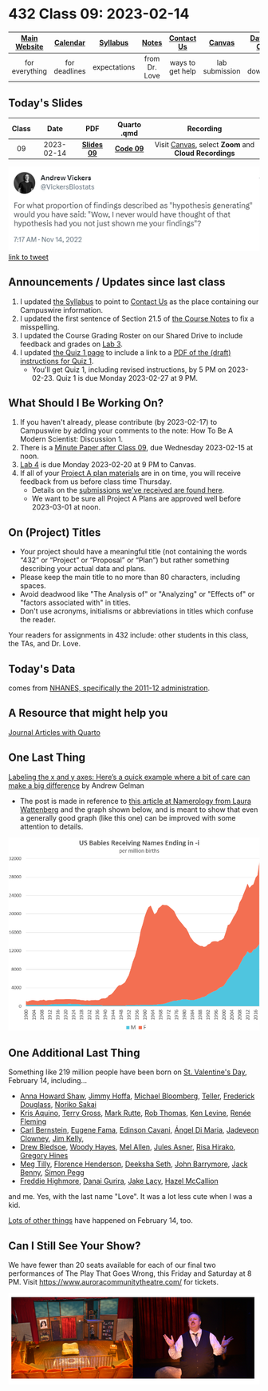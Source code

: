 # 432 Class 09: 2023-02-14

[Main Website](https://thomaselove.github.io/432-2023/) | [Calendar](https://thomaselove.github.io/432-2023/calendar.html) | [Syllabus](https://thomaselove.github.io/432-syllabus-2023/) | [Notes](https://thomaselove.github.io/432-notes/) | [Contact Us](https://thomaselove.github.io/432-2023/contact.html) | [Canvas](https://canvas.case.edu) | [Data and Code](https://github.com/THOMASELOVE/432-data) | [Sources](https://github.com/THOMASELOVE/432-classes-2023/tree/main/sources)
:-----------: | :--------------: | :----------: | :---------: | :-------------: | :-----------: | :------------: |:------:
for everything | for deadlines | expectations | from Dr. Love | ways to get help | lab submission | for downloads | to read

## Today's Slides

Class | Date | PDF | Quarto .qmd | Recording
:---: | :--------: | :------: | :------: | :-------------:
09 | 2023-02-14 | **[Slides 09](https://github.com/THOMASELOVE/432-slides-2023/blob/main/slides09.pdf)** | **[Code 09](https://github.com/THOMASELOVE/432-slides-2023/blob/main/slides09.qmd)** | Visit [Canvas](https://canvas.case.edu/), select **Zoom** and **Cloud Recordings**

![](vickers_2022.png) [link to tweet](https://twitter.com/vickersbiostats/status/1592129524426485760)

## Announcements / Updates since last class

1. I updated [the Syllabus](https://thomaselove.github.io/432-syllabus-2023/) to point to [Contact Us](https://thomaselove.github.io/432-2023/contact.html) as the place containing our Campuswire information.
2. I updated the first sentence of Section 21.5 of [the Course Notes](https://thomaselove.github.io/432-notes/) to fix a misspelling.
3. I updated the Course Grading Roster on our Shared Drive to include feedback and grades on [Lab 3](https://thomaselove.github.io/432-2023/lab3.html).
4. I updated [the Quiz 1 page](https://thomaselove.github.io/432-2023/quiz1.html) to include a link to a [PDF of the (draft) instructions for Quiz 1](https://github.com/THOMASELOVE/432-classes-2023/blob/main/quiz1/instructions_only_draft.pdf). 
    - You'll get Quiz 1, including revised instructions, by 5 PM on 2023-02-23. Quiz 1 is due Monday 2023-02-27 at 9 PM.

## What Should I Be Working On?

1. If you haven't already, please contribute (by 2023-02-17) to Campuswire by adding your comments to the note: How To Be A Modern Scientist: Discussion 1.
2. There is a [Minute Paper after Class 09](https://bit.ly/432-2023-minute-09), due Wednesday 2023-02-15 at noon.
3. [Lab 4](https://thomaselove.github.io/432-2023/lab4.html) is due Monday 2023-02-20 at 9 PM to Canvas.
4. If all of your [Project A plan materials](https://thomaselove.github.io/432-2023/projA.html) are in on time, you will receive feedback from us before class time Thursday. 
    - Details on the [submissions we've received are found here](https://github.com/THOMASELOVE/432-classes-2023/blob/main/projectA/plans.md).
    - We want to be sure all Project A Plans are approved well before 2023-03-01 at noon.

## On (Project) Titles

- Your project should have a meaningful title (not containing the words “432” or “Project” or “Proposal” or “Plan”) but rather something describing your actual data and plans.
- Please keep the main title to no more than 80 characters, including spaces.
- Avoid deadwood like "The Analysis of" or "Analyzing" or "Effects of" or "factors associated with" in titles.
- Don't use acronyms, initialisms or abbreviations in titles which confuse the reader. 

Your readers for assignments in 432 include: other students in this class, the TAs, and Dr. Love.

## Today's Data

comes from [NHANES, specifically the 2011-12 administration](https://wwwn.cdc.gov/nchs/nhanes/continuousnhanes/overview.aspx?BeginYear=2011).

## A Resource that might help you

[Journal Articles with Quarto](https://quarto.org/docs/journals/)

## One Last Thing

[Labeling the x and y axes: Here’s a quick example where a bit of care can make a big difference](https://statmodeling.stat.columbia.edu/2023/01/26/labeling-the-x-and-y-axes-heres-a-quick-example-where-a-bit-of-care-can-make-a-big-difference/) by Andrew Gelman

- The post is made in reference to [this article at Namerology from Laura Wattenberg](https://namerology.com/2020/08/20/the-three-ages-of-i-names-an-american-tale/) and the graph shown below, and is meant to show that even a generally good graph (like this one) can be improved with some attention to details.

![](i-ending.png)

## One Additional Last Thing

Something like 219 million people have been born on [St. Valentine's Day](https://en.wikipedia.org/wiki/Valentine%27s_Day), February 14, including...

- [Anna Howard Shaw](https://en.wikipedia.org/wiki/Anna_Howard_Shaw), [Jimmy Hoffa](https://en.wikipedia.org/wiki/Jimmy_Hoffa), [Michael Bloomberg](https://en.wikipedia.org/wiki/Michael_Bloomberg), 
[Teller](https://en.wikipedia.org/wiki/Teller_(magician)), [Frederick Douglass](https://en.wikipedia.org/wiki/Frederick_Douglass), [Noriko Sakai](https://en.wikipedia.org/wiki/Noriko_Sakai)
- [Kris Aquino](https://en.wikipedia.org/wiki/Kris_Aquino), [Terry Gross](https://en.wikipedia.org/wiki/Terry_Gross), [Mark Rutte](https://en.wikipedia.org/wiki/Mark_Rutte), [Rob Thomas](https://en.wikipedia.org/wiki/Rob_Thomas_(musician)), [Ken Levine](https://en.wikipedia.org/wiki/Ken_Levine_(screenwriter)), [Renée Fleming](https://en.wikipedia.org/wiki/Ren%C3%A9e_Fleming)
- [Carl Bernstein](https://en.wikipedia.org/wiki/Carl_Bernstein), [Eugene Fama](https://en.wikipedia.org/wiki/Eugene_Fama), [Edinson Cavani](https://en.wikipedia.org/wiki/Edinson_Cavani), [Ángel Di Maria](https://en.wikipedia.org/wiki/%C3%81ngel_Di_Mar%C3%ADa), [Jadeveon Clowney](https://en.wikipedia.org/wiki/Jadeveon_Clowney), [Jim Kelly](https://en.wikipedia.org/wiki/Jim_Kelly), 
- [Drew Bledsoe](https://en.wikipedia.org/wiki/Drew_Bledsoe), [Woody Hayes](https://en.wikipedia.org/wiki/Woody_Hayes), [Mel Allen](https://en.wikipedia.org/wiki/Mel_Allen), [Jules Asner](https://en.wikipedia.org/wiki/Jules_Asner), [Risa Hirako](https://en.wikipedia.org/wiki/Risa_Hirako), [Gregory Hines](https://en.wikipedia.org/wiki/Gregory_Hines)
- [Meg Tilly](https://www.imdb.com/name/nm0000672/), [Florence Henderson](https://www.imdb.com/name/nm0001341/), [Deeksha Seth](https://en.wikipedia.org/wiki/Deeksha_Seth), [John Barrymore](https://en.wikipedia.org/wiki/John_Barrymore), [Jack Benny](https://en.wikipedia.org/wiki/Jack_Benny), [Simon Pegg](https://www.imdb.com/name/nm0670408/)
- [Freddie Highmore](https://www.imdb.com/name/nm0383603/), [Danai Gurira](https://www.imdb.com/name/nm1775091/), [Jake Lacy](https://www.imdb.com/name/nm3821405/), [Hazel McCallion](https://en.wikipedia.org/wiki/Hazel_McCallion)

and me. Yes, with the last name "Love". It was a lot less cute when I was a kid.

[Lots of other things](https://en.wikipedia.org/wiki/February_14) have happened on February 14, too.

## Can I Still See Your Show?

We have fewer than 20 seats available for each of our final two performances of The Play That Goes Wrong, this Friday and Saturday at 8 PM. Visit https://www.auroracommunitytheatre.com/ for tickets.

![](two_TPTGW.png)

